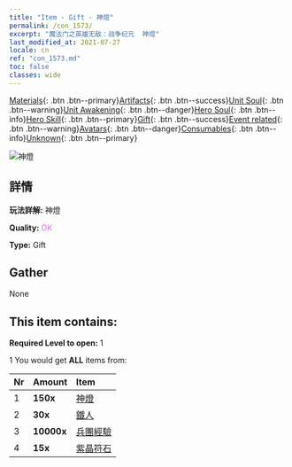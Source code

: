 ```yaml
---
title: "Item - Gift - 神燈"
permalink: /con_1573/
excerpt: "魔法门之英雄无敌：战争纪元  神燈"
last_modified_at: 2021-07-27
locale: cn
ref: "con_1573.md"
toc: false
classes: wide
---
```

 [Materials](/ItemsCN/){: .btn .btn--primary}[Artifacts](/ItemsCN/Artifacts/){: .btn .btn--success}[Unit Soul](/ItemsCN/UnitSoul/){: .btn .btn--warning}[Unit Awakening](/ItemsCN/UnitAwakening/){: .btn .btn--danger}[Hero Soul](/ItemsCN/HeroSoul/){: .btn .btn--info}[Hero Skill](/ItemsCN/HeroSkill/){: .btn .btn--primary}[Gift](/ItemsCN/Gift/){: .btn .btn--success}[Event related](/ItemsCN/Events/){: .btn .btn--warning}[Avatars](/ItemsCN/Avatars/){: .btn .btn--danger}[Consumables](/ItemsCN/Consumables/){: .btn .btn--info}[Unknown](/ItemsCN/Unknown/){: .btn .btn--primary}

 ![神燈](/images/t/i_907079.png)

## 詳情
 **玩法詳解:** 神燈

 **Quality:** <span style="color: #DA70D6">OK</span>

 **Type:** Gift

## Gather

  None

## This item contains:

 **Required Level to open:** 1

 1 You would get **ALL** items  from:

  | Nr | Amount |     Item    |
  |:---|:-------|:------------|
  | 1 |  **150x** | [神燈](/cn/Items/unt_239/) |  | 
  | 2 |  **30x** | [鐵人](/cn/Items/unt_237/) |  | 
  | 3 |  **10000x** | [兵團經驗](/cn/Items/con_902/) |  | 
  | 4 |  **15x** | [紫晶符石](/cn/Items/con_720/) |  | 
